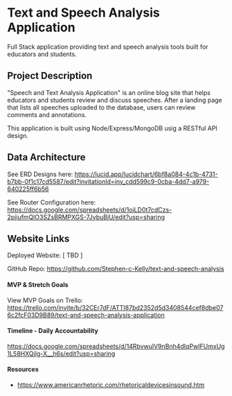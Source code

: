 # Text and Speech Analysis Application
Full Stack application providing text and speech analysis tools built for educators and students.


## Project Description 

"Speech and Text Analysis Application" is an online blog site that helps educators and students review and discuss speeches.  After a landing page that lists all speeches uploaded to the database, users can review comments and annotations.  

This application is built using Node/Express/MongoDB usig a RESTful API design.

## Data Architecture
See ERD Designs here: https://lucid.app/lucidchart/6bf8a084-4c1b-4731-b7bb-0f1c17cd5587/edit?invitationId=inv_cdd599c9-0cba-4dd7-a979-640225ff6b56 

See Router Configuration here:
https://docs.google.com/spreadsheets/d/1oiLD0t7cdCzs-2pjiufmQlO3SZsBRMPXGS-7JybuBjU/edit?usp=sharing 

## Website Links

Deployed Website: [ TBD ]

GitHub Repo: https://github.com/Stephen-c-Kelly/text-and-speech-analysis


#### MVP & Stretch Goals

View MVP Goals on Trello: 
https://trello.com/invite/b/32CEr7dF/ATTI87bd2352d5d3408544cef8dbe076c2fcF03D9B89/text-and-speech-analysis-application


#### Timeline - Daily Accountability

https://docs.google.com/spreadsheets/d/14RbvwulV9nBnh4dIqPwIFUmxUg1L58HXQjIg-X__h6s/edit?usp=sharing 
  


#### Resources

- https://www.americanrhetoric.com/rhetoricaldevicesinsound.htm
